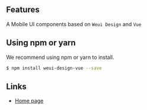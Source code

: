## Features
A Mobile UI components based on `Weui Design` and `Vue`

## Using npm or yarn

We recommend using npm or yarn to install.

```bash
$ npm install weui-design-vue --save
```

## Links

- [Home page](https://github.com/llkui/weui-design-vue)